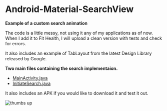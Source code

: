 # Android-Material-SearchView

**Example of a custom search animation**

The code is a little messy, not using it any of my applications as of now.  When I add it to Fit Health, I will upload a clean version with tests and check for errors. 

It also includes an example of TabLayout from the latest Design Library released by Google. 

**Two main files containing the search implementaion.**
- [MainActivity.java](https://github.com/EugeneHoran/Android-Material-SearchView/blob/master/app/src/main/java/com/eugene/fithealth/Activities/MainActivity.java) 
- [InitiateSearch.java](https://github.com/EugeneHoran/Android-Material-SearchView/blob/master/app/src/main/java/com/eugene/fithealth/Utilities/InitiateSearch.java) 

It also includes an APK if you would like to download it and test it out. 


![thumbs up](https://github.com/EugeneHoran/Android-Material-SearchView/blob/master/repo/example.gif)
